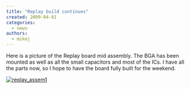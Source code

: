 ```yaml
---
title: "Replay build continues"
created: 2009-04-01
categories: 
  - news
authors: 
  - mikej
---
```


Here is a picture of the Replay board mid assembly. The BGA has been mounted as well as all the small capacitors and most of the ICs. I have all the parts now, so I hope to have the board fully built for the weekend.

[![replay_assem1](@assets/images/replay_assem1.jpg)](http://fpgaarcade.com/wp4/wp-content/uploads/2015/06/replay_assem1.jpg)
